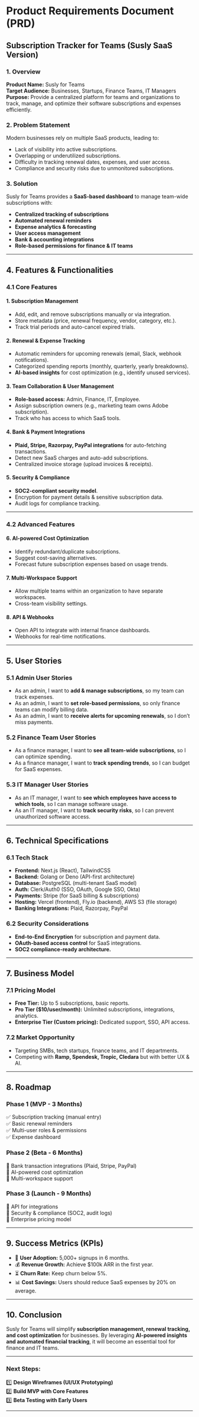 # Product Requirements Document (PRD)

## **Subscription Tracker for Teams (Susly SaaS Version)**

### **1. Overview**
**Product Name:** Susly for Teams  
**Target Audience:** Businesses, Startups, Finance Teams, IT Managers  
**Purpose:** Provide a centralized platform for teams and organizations to track, manage, and optimize their software subscriptions and expenses efficiently.

### **2. Problem Statement**
Modern businesses rely on multiple SaaS products, leading to:
- Lack of visibility into active subscriptions.
- Overlapping or underutilized subscriptions.
- Difficulty in tracking renewal dates, expenses, and user access.
- Compliance and security risks due to unmonitored subscriptions.

### **3. Solution**
Susly for Teams provides a **SaaS-based dashboard** to manage team-wide subscriptions with:
- **Centralized tracking of subscriptions**
- **Automated renewal reminders**
- **Expense analytics & forecasting**
- **User access management**
- **Bank & accounting integrations**
- **Role-based permissions for finance & IT teams**

---

## **4. Features & Functionalities**
### **4.1 Core Features**
#### **1. Subscription Management**
- Add, edit, and remove subscriptions manually or via integration.
- Store metadata (price, renewal frequency, vendor, category, etc.).
- Track trial periods and auto-cancel expired trials.

#### **2. Renewal & Expense Tracking**
- Automatic reminders for upcoming renewals (email, Slack, webhook notifications).
- Categorized spending reports (monthly, quarterly, yearly breakdowns).
- **AI-based insights** for cost optimization (e.g., identify unused services).

#### **3. Team Collaboration & User Management**
- **Role-based access:** Admin, Finance, IT, Employee.
- Assign subscription owners (e.g., marketing team owns Adobe subscription).
- Track who has access to which SaaS tools.

#### **4. Bank & Payment Integrations**
- **Plaid, Stripe, Razorpay, PayPal integrations** for auto-fetching transactions.
- Detect new SaaS charges and auto-add subscriptions.
- Centralized invoice storage (upload invoices & receipts).

#### **5. Security & Compliance**
- **SOC2-compliant security model**.
- Encryption for payment details & sensitive subscription data.
- Audit logs for compliance tracking.

---

### **4.2 Advanced Features**
#### **6. AI-powered Cost Optimization**
- Identify redundant/duplicate subscriptions.
- Suggest cost-saving alternatives.
- Forecast future subscription expenses based on usage trends.

#### **7. Multi-Workspace Support**
- Allow multiple teams within an organization to have separate workspaces.
- Cross-team visibility settings.

#### **8. API & Webhooks**
- Open API to integrate with internal finance dashboards.
- Webhooks for real-time notifications.

---

## **5. User Stories**
### **5.1 Admin User Stories**
- As an admin, I want to **add & manage subscriptions**, so my team can track expenses.
- As an admin, I want to **set role-based permissions**, so only finance teams can modify billing data.
- As an admin, I want to **receive alerts for upcoming renewals**, so I don’t miss payments.

### **5.2 Finance Team User Stories**
- As a finance manager, I want to **see all team-wide subscriptions**, so I can optimize spending.
- As a finance manager, I want to **track spending trends**, so I can budget for SaaS expenses.

### **5.3 IT Manager User Stories**
- As an IT manager, I want to **see which employees have access to which tools**, so I can manage software usage.
- As an IT manager, I want to **track security risks**, so I can prevent unauthorized software access.

---

## **6. Technical Specifications**
### **6.1 Tech Stack**
- **Frontend:** Next.js (React), TailwindCSS
- **Backend:** Golang or Deno (API-first architecture)
- **Database:** PostgreSQL (multi-tenant SaaS model)
- **Auth:** Clerk/Auth0 (SSO, OAuth, Google SSO, Okta)
- **Payments:** Stripe (for SaaS billing & subscriptions)
- **Hosting:** Vercel (frontend), Fly.io (backend), AWS S3 (file storage)
- **Banking Integrations:** Plaid, Razorpay, PayPal

### **6.2 Security Considerations**
- **End-to-End Encryption** for subscription and payment data.
- **OAuth-based access control** for SaaS integrations.
- **SOC2 compliance-ready architecture.**

---

## **7. Business Model**
### **7.1 Pricing Model**
- **Free Tier:** Up to 5 subscriptions, basic reports.
- **Pro Tier ($10/user/month):** Unlimited subscriptions, integrations, analytics.
- **Enterprise Tier (Custom pricing):** Dedicated support, SSO, API access.

### **7.2 Market Opportunity**
- Targeting SMBs, tech startups, finance teams, and IT departments.
- Competing with **Ramp, Spendesk, Tropic, Cledara** but with better UX & AI.

---

## **8. Roadmap**
### **Phase 1 (MVP - 3 Months)**
✅ Subscription tracking (manual entry)  
✅ Basic renewal reminders  
✅ Multi-user roles & permissions  
✅ Expense dashboard  

### **Phase 2 (Beta - 6 Months)**
🔲 Bank transaction integrations (Plaid, Stripe, PayPal)  
🔲 AI-powered cost optimization  
🔲 Multi-workspace support  

### **Phase 3 (Launch - 9 Months)**
🔲 API for integrations  
🔲 Security & compliance (SOC2, audit logs)  
🔲 Enterprise pricing model  

---

## **9. Success Metrics (KPIs)**
- 🚀 **User Adoption:** 5,000+ signups in 6 months.
- 💰 **Revenue Growth:** Achieve $100k ARR in the first year.
- ⏳ **Churn Rate:** Keep churn below 5%.
- 📊 **Cost Savings:** Users should reduce SaaS expenses by 20% on average.

---

## **10. Conclusion**
Susly for Teams will simplify **subscription management, renewal tracking, and cost optimization** for businesses. By leveraging **AI-powered insights and automated financial tracking**, it will become an essential tool for finance and IT teams.

---
### **Next Steps:**
1️⃣ **Design Wireframes (UI/UX Prototyping)**  
2️⃣ **Build MVP with Core Features**  
3️⃣ **Beta Testing with Early Users**  

---



